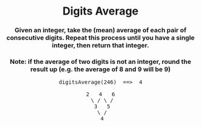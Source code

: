 <div align = 'center'>

# Digits Average

</div>

<div align = 'center'>

<h3>Given an integer, take the (mean) average of each pair of consecutive digits. Repeat this process until you have a single integer, then return that integer.</h3>

<h3>Note: if the average of two digits is not an integer, round the result <strong>up</strong> (e.g. the average of 8 and 9 will be 9)</h3>

<pre>
digitsAverage(246)  ==>  4

2   4   6
 \ / \ /
 3   5
 \ /
 4
</pre>
</div>
